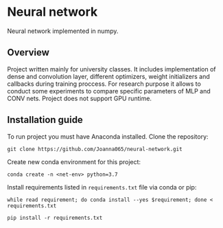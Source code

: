 # Neural network
Neural network implemented in numpy. 

## Overview
Project written mainly for university classes. It includes implementation of dense and convolution layer, different optimizers,  weight initializers and callbacks during training proccess. For research purpose it allows to conduct some experiments to compare specific parameters of MLP and CONV nets. Project does not support GPU runtime.

## Installation guide

To run project you must have Anaconda installed. 
Clone the repository:
```
git clone https://github.com/Joanna065/neural-network.git
```
Create new conda environment for this project:
```
conda create -n <net-env> python=3.7
```
Install requirements listed in `requirements.txt` file via conda or pip:
```
while read requirement; do conda install --yes $requirement; done < requirements.txt
```
```
pip install -r requirements.txt
```
